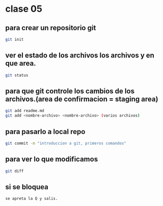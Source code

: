 # clase 05
## para crear un repositorio git
``` sh
git init
```
## ver el estado de los archivos los archivos y en que area.
```sh
git status
```
## para que git controle los cambios de los archivos.(area de confirmacion = staging area)
```sh
git add readme.md
git add <nombre-archivo> <nombre-archivo> (varios archivos)
```
## para pasarlo a local repo
```sh
git commit -m "introduccion a git, primeros comandos"
```
## para ver lo que modificamos 
```sh
git diff
```
## si se bloquea
```sh
se apreta la Q y salis.

```